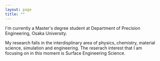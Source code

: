 ```yaml
---
layout: page
title: ""
---
```


I'm currently a Master's degree student at Department of Precision Engineering, Osaka University.

My research falls in the interdisplinary area of physics, chemistry, material science, simulation and engineering. The reserach interest that I am focusing on in this moment is Surface Engineering Science.
